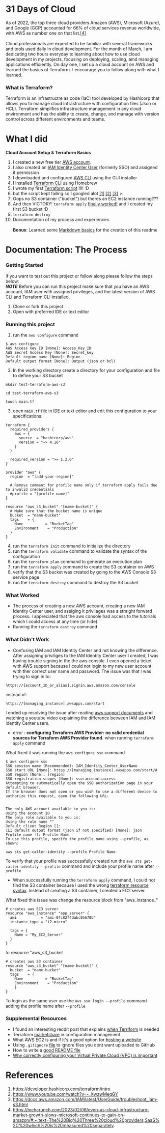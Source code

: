 # 31 Days of Cloud

As of 2022, the top three cloud providers Amazon (AWS), Microsoft (Azure), and Google (GCP) accounted for 66% of cloud services revenue worldwide, with AWS as number one on that list.[[4]](https://techcrunch.com/2023/02/06/even-as-cloud-infrastructure-market-growth-slows-microsoft-continues-to-gain-on-amazon/#:~:text=The%20Big%20Three%20cloud%20providers,SaaS%2C%20which%20is%20measured%20separately.) 
<br><br>
Cloud professionals are expected to be familiar with several frameworks and tools used daily in cloud development. For the month of March, I am dedicating two hours everyday to learning about how to use cloud development in my projects, focusing on deploying, scaling, amd managing applications efficiently. On day one, I set up a cloud account on AWS and learned the basics of Terraform. I encourage you to follow along with what I learned. 

### What is Terraform?

Terraform is an infrastructre as code (IaC) tool developed by Hashicorp that allows you to manage cloud infrastructure with configuration files (Json or HCL). Terraform simplifies infrastructure management in any cloud environment and has the ability to create, change, and manage with version control across different environments and teams. 

# What I did

**Cloud Account Setup & Terraform Basics**
1. I created a new free tier [AWS account](https://aws.amazon.com).
1. I also created an [IAM Identity Center User](https://docs.aws.amazon.com/IAM/latest/UserGuide/security-creds.html) (formerly SSO) and assigned it permission
2. I downloaded and configured [AWS CLI](https://docs.aws.amazon.com/cli/latest/userguide/getting-started-install.html) using the GUI installer
3. I installed [Terraform CLI](https://developer.hashicorp.com/terraform/tutorials/aws-get-started/install-cli) using Homebrew 
4. I wrote my first [Terraform script](https://developer.hashicorp.com/terraform/tutorials/aws-get-started/aws-build) !!!! :D
5. but the script kept failing so I googled alot [[1]](https://developer.hashicorp.com/terraform/intro) [[2]](https://www.youtube.com/watch?v=-_XwzwMeqGY) [[3]](https://docs.aws.amazon.com/IAM/latest/UserGuide/troubleshoot_iam-s3.html) >:
6. Oops no S3 container ("bucket") but theres an EC2 instance running???
7. And then VICTORY! ```terraform apply``` [finally worked!](https://kodekloud.com/blog/how-to-create-aws-s3-bucket-using-terraform/) and I created my first S3 bucket :D
8. ```terraform destroy```
8. Documentation of my process and experiences
<br><br>**Bonus**: Learned some [Markdown basics](https://stackedit.io/app#) for the creation of this readme

# Documentation: The Process

### Getting Started

If you want to test out this project or follow along please follow the steps below: 
<br>***NOTE*** Before you can run this project make sure that you have an AWS account, IAM user with assigned privileges, and the latest version of AWS CLI and Terraform CLI installed.
<br>

1. Clone or fork this project
2. Open with preferred IDE or text editor

### Running this project

1. run the ```aws configure``` command

```
$ aws configure
AWS Access Key ID [None]: Access_Key_ID
AWS Secret Access Key [None]: Secret_key
Default region name [None]: Region
Default output format [None]: Output (json or hcl)
```
2. In the working directory create a directory for your configuration and file to define your S3 bucket

```
mkdir test-terraform-aws-s3
```
```
cd test-terraform-aws-s3
```
```
touch main.tf
```
3. open ```main.tf``` file in IDE or text editor and edit this configuration to your specifications:
```
terraform {
  required_providers {
    aws = {
      source  = "hashicorp/aws"
      version = "~> 4.16"
    }
  }

  required_version = ">= 1.2.0"
}

provider "aws" {
  region  = "[add-your-region]"

  # Remove comment for profile name only if terraform apply fails due to invalid credentials
  #profile = "[profile-name]"
}

resource "aws_s3_bucket" "[name-bucket]" {
  # Make sure that the bucket name is unique 
  bucket  = "name-bucket"
  tags    = {
    Name          = "BucketTag"
	Environment    = "Production"
  }
}
```
4. run the ```terraform init``` command to initialize the directory
5. run the ```terraform validate``` command to validate the syntax of the configuration
6. run the ```terraform plan``` command to generate an execution plan
7. run the ```terraform apply``` command to create the S3 container on AWS
8. verify that the S3 bucket was created by going to the AWS Console S3 service page
9. run the ```terraform destroy``` command to destroy the S3 bucket

### What Worked

- The process of creating a new AWS account, creating a new IAM Identity Center user, and assiging it privilages was a straight forward process. I appreciated that the aws console had access to the tutorials which I could access at any time (or hide). 
- Running the ```terraform destroy``` command

### What Didn't Work

- Confusing IAM and IAM Identity Center and not knowing the difference. After assigning priviliges to the IAM Identity Center user I created, I was having trouble signing in the the aws console. I even opened a ticket with AWS support because I could not login to my new user account with ther correct user name and password. The issue was that I was trying to sign in to: 

```
https://[account_ID_or_alias].signin.aws.amazon.com/console
```
instead of:
```
https://[managing_instance].awsapps.com/start 
```
I ended up resolving the issue after reading [aws support documents](https://docs.aws.amazon.com/IAM/latest/UserGuide/introduction_identity-management.html#intro-identity-users) and watching a youtube video explaining the difference between IAM and IAM Identity Center users. 
- error : **configuring Terraform AWS Provider: no valid credential sources for Terraform AWS Provider found.** when running ```terraform apply``` command

What fixed it was running the ```aws configure sso``` command
```
$ aws configure sso
SSO session name (Recommended): IAM_Identity_Center_UserName
SSO start URL [None]: https://[managing_instance].awsapps.com/start/#
SSO region [None]: [region]
SSO registration scopes [None]: sso:account:access
Attempting to automatically open the SSO authorization page in your default browser.
If the browser does not open or you wish to use a different device to authorize this request, open the following URL:


The only AWS account available to you is:
Using the account ID 
The only role available to you is: 
Using the role name ""
Default client Region []: 
CLI default output format (json if not specified) [None]: json
Profile name []: Profile Name
To use this profile, specify the profile name using --profile, as shown:

aws sts get-caller-identity --profile Profile Name
```
To verify that your profile was successfully created run the ```aws sts get-caller-identity --profile``` command and include your profile name after ```--profile```
- When successfully running the ```terraform apply``` command, I could not find the S3 container because I used the wrong [terraform resource syntax](https://developer.hashicorp.com/terraform/language/resources/syntax). Instead of creating a S3 container, I created a EC2 server.

What fixed this issue was change the resource block from "aws_instance_"
```
# creates aws EC3 server
resource "aws_instance" "app_server" {
  ami           = "ami-0fc82f4dabc05670b"
  instance_type = "t2.micro"

  tags = {
    Name = "My_EC2_Server"
  }
}
```
to resource "aws_s3_bucket
```
# creates aws S3 container
resource "aws_s3_bucket" "[name-bucket]" {
  bucket  = "name-bucket"
  tags    = {
    Name          = "BucketTag"
	Environment    = "Production"
    }
}
```
To login as the same user use the ```aws sso login --profile``` command adding the profile name after ```--profile```

### Supplemental Resources

- I found an interesting reddit post that explains [when Terriform](https://www.reddit.com/r/Terraform/comments/17xcpvq/can_someone_help_me_explain_when_is_terraform/) is needed
- Terraform [marketshare](https://6sense.com/tech/configuration-management/terraform-market-share) in configuration management
- What AWS EC2 is and if it's a good option for [hosting a website](https://stackoverflow.com/questions/919224/explain-what-amazon-ec2-is-and-can-i-use-it-as-a-web-hosting-service)
- Using ```.gitignore``` [file](https://docs.github.com/en/get-started/git-basics/ignoring-files) to ignore files you dont want uploaded to GitHub 
- How to write a [good README file](https://www.freecodecamp.org/news/how-to-write-a-good-readme-file/)
- [Why correctly configuring your Virtual Private Cloud (VPC) is important](https://www.missioncloud.com/blog/is-your-aws-virtual-private-cloud-really-private)

# References

1. https://developer.hashicorp.com/terraform/intro
2. https://www.youtube.com/watch?v=-_XwzwMeqGY
3. https://docs.aws.amazon.com/IAM/latest/UserGuide/troubleshoot_iam-s3.html
4. https://techcrunch.com/2023/02/06/even-as-cloud-infrastructure-market-growth-slows-microsoft-continues-to-gain-on-amazon/#:~:text=The%20Big%20Three%20cloud%20providers,SaaS%2C%20which%20is%20measured%20separately.